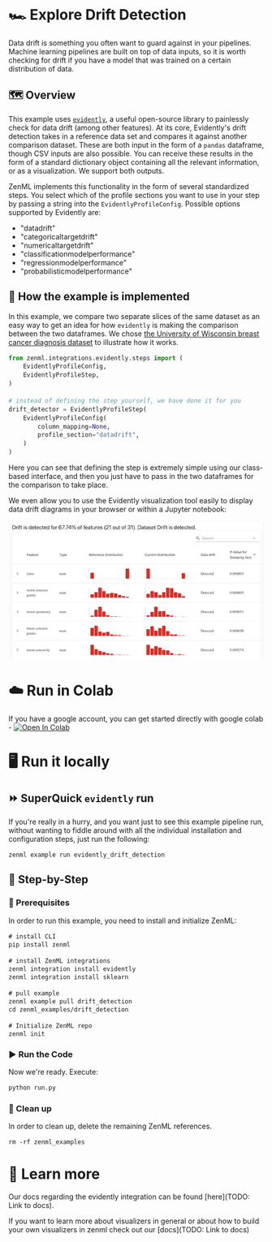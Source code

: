 # 🏎 Explore Drift Detection
Data drift is something you often want to guard against in your pipelines.
Machine learning pipelines are built on top of data inputs, so it is worth
checking for drift if you have a model that was trained on a certain
distribution of data.

## 🗺 Overview
This example uses [`evidently`](https://github.com/evidentlyai/evidently), a
useful open-source library to painlessly check for data drift (among other
features). At its core, Evidently's drift detection takes in a reference data
set and compares it against another comparison dataset. These are both input in
the form of a `pandas` dataframe, though CSV inputs are also possible. You can receive these results in the form of a standard dictionary object containing all the relevant information, or as a visualization. We support both outputs.

ZenML implements this functionality in the form of several standardized steps.
You select which of the profile sections you want to use in your step by passing
a string into the `EvidentlyProfileConfig`. Possible options supported by
Evidently are:

- "datadrift"
- "categoricaltargetdrift"
- "numericaltargetdrift"
- "classificationmodelperformance"
- "regressionmodelperformance"
- "probabilisticmodelperformance"

## 🧰 How the example is implemented
In this example, we compare two separate slices of the same dataset as an easy
way to get an idea for how `evidently` is making the comparison between the two
dataframes. We chose [the University of Wisconsin breast cancer diagnosis
dataset](https://archive.ics.uci.edu/ml/datasets/Breast+Cancer+Wisconsin+(Diagnostic))
to illustrate how it works.

```python
from zenml.integrations.evidently.steps import (
    EvidentlyProfileConfig,
    EvidentlyProfileStep,
)

# instead of defining the step yourself, we have done it for you
drift_detector = EvidentlyProfileStep(
    EvidentlyProfileConfig(
        column_mapping=None,
        profile_section="datadrift",
    )
)
```

Here you can see that defining the step is extremely simple using our
class-based interface, and then you just have to pass in the two dataframes for
the comparison to take place.

We even allow you to use the Evidently visualization tool easily to display data
drift diagrams in your browser or within a Jupyter notebook:

![Evidently drift visualization UI](assets/drift_visualization.png)

# ☁️ Run in Colab
If you have a google account, you can get started directly with google colab - [![Open In Colab](https://colab.research.google.com/assets/colab-badge.svg)](https://colab.research.google.com/github/zenml-io/zenml/blob/main/examples/evidently_drift_detection/evidently.ipynb)

# 🖥 Run it locally

## ⏩ SuperQuick `evidently` run

If you're really in a hurry, and you want just to see this example pipeline run,
without wanting to fiddle around with all the individual installation and
configuration steps, just run the following:

```shell
zenml example run evidently_drift_detection
```

## 👣 Step-by-Step
### 📄 Prerequisites 
In order to run this example, you need to install and initialize ZenML:

```shell
# install CLI
pip install zenml

# install ZenML integrations
zenml integration install evidently
zenml integration install sklearn

# pull example
zenml example pull drift_detection
cd zenml_examples/drift_detection

# Initialize ZenML repo
zenml init
```

### ▶️ Run the Code
Now we're ready. Execute:

```bash
python run.py
```

### 🧽 Clean up
In order to clean up, delete the remaining ZenML references.

```shell
rm -rf zenml_examples
```

# 📜 Learn more

Our docs regarding the evidently integration can be found [here](TODO: Link to docs).

If you want to learn more about visualizers in general or about how to build your own visualizers in zenml
check out our [docs](TODO: Link to docs)